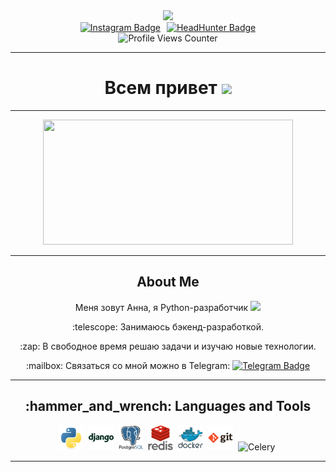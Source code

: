 <div id="container" align="center">
  <div id="header">
    <img src="https://i.giphy.com/media/v1.Y2lkPTc5MGI3NjExNWFrMnlrNjRzY2dxZmV6b2djeDh1Y2x1MWVyZXUxa2Nycm9neDcyYyZlcD12MV9pbnRlcm5hbF9naWZfYnlfaWQmY3Q9Zw/2A75RyXVzzSI2bx4Gj/giphy.gif" width="100"/>
  </div>
  <div id="badges" style="display: flex; justify-content: center; gap: 10px;">
    <a href="your-instagram-URL">
      <img src="https://img.shields.io/badge/Instagram-E4405F?style=for-the-badge&logo=instagram&logoColor=white" alt="Instagram Badge"/>
    </a>
    <a href="your-headhunter-URL">
      <img src="https://img.shields.io/badge/HeadHunter-red?style=for-the-badge&logo=hh&logoColor=white" alt="HeadHunter Badge"/>
    </a>
  </div>
  <div id="counter">
    <img src="https://komarev.com/ghpvc/?username=your-github-username&style=flat-square&color=blue" alt="Profile Views Counter" width="80"/>
  </div>
</div>

<hr>

<div align="center" class="section">
  <h1>
    Всем привет
    <img src="https://media.giphy.com/media/hvRJCLFzcasrR4ia7z/giphy.gif" width="30px"/>
  </h1>
</div>

<hr>

<div align="center" class="section">
  <img src="https://i.giphy.com/media/v1.Y2lkPTc5MGI3NjExejcxNTk3YnM3NTBjYXZubnJ0YXFsemRlb2FuYW53d2llcmh5Z3V2dyZlcD12MV9pbnRlcm5hbF9naWZfYnlfaWQmY3Q9Zw/fipN1GOuDK8txSqay3/giphy.gif" width="400" height="200"/>
</div>

<hr>

<div align="center" class="section">
  <h2>About Me</h2>
  <p>
    Меня зовут Анна, я Python-разработчик <img src="https://media.giphy.com/media/WUlplcMpOCEmTGBtBW/giphy.gif" width="30">
  </p>
  <p>:telescope: Занимаюсь бэкенд-разработкой.</p>
  <p>:zap: В свободное время решаю задачи и изучаю новые технологии.</p>
  <p>:mailbox: Связаться со мной можно в Telegram: 
    <a href="your-telegram-url">
      <img src="https://img.shields.io/badge/-Anna-blue?style=flat&logo=Telegram&logoColor=white" alt="Telegram Badge"/>
    </a>
  </p>
</div>

<hr>

<div align="center" class="section">
  <h2>:hammer_and_wrench: Languages and Tools</h2>
  <div>
    <img src="https://github.com/devicons/devicon/blob/master/icons/python/python-original.svg" title="Python" alt="Python" width="40" height="40"/>&nbsp;
    <img src="https://github.com/devicons/devicon/blob/master/icons/django/django-plain-wordmark.svg" title="Django REST Framework" alt="DRF" width="40" height="40"/>&nbsp;
    <img src="https://github.com/devicons/devicon/blob/master/icons/postgresql/postgresql-original-wordmark.svg" title="PostgreSQL" alt="PostgreSQL" width="40" height="40"/>&nbsp;
    <img src="https://github.com/devicons/devicon/blob/master/icons/redis/redis-original-wordmark.svg" title="Redis" alt="Redis" width="40" height="40"/>&nbsp;
    <img src="https://github.com/devicons/devicon/blob/master/icons/docker/docker-original-wordmark.svg" title="Docker" alt="Docker" width="40" height="40"/>&nbsp;
    <img src="https://github.com/devicons/devicon/blob/master/icons/git/git-original-wordmark.svg" title="Git" alt="Git" width="40" height="40"/>&nbsp;
    <img src="https://img.icons8.com/color/48/000000/celery.png" title="Celery" alt="Celery" width="40" height="40"/>&nbsp;
  </div>
</div>

<hr>

</body>
</html>





